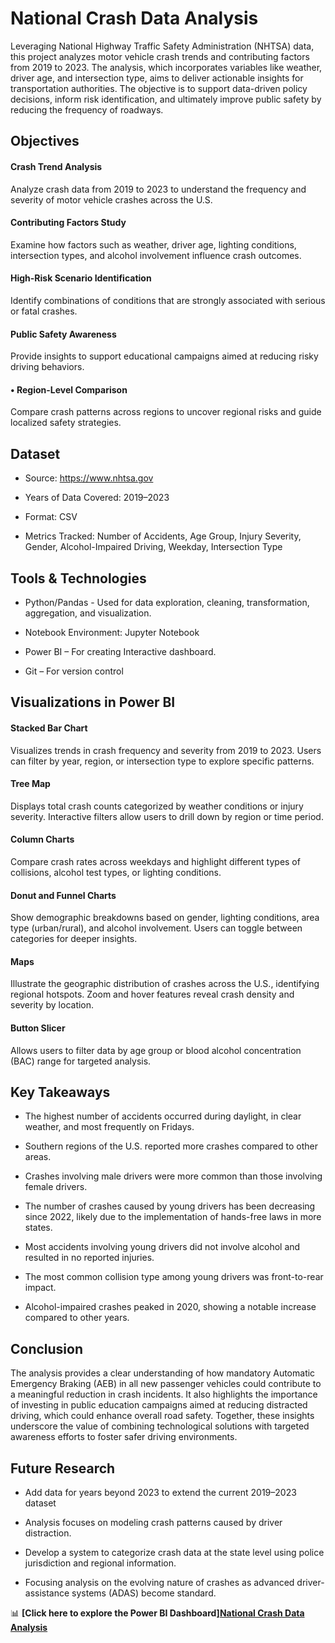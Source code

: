 # National Crash Data Analysis
Leveraging National Highway Traffic Safety Administration (NHTSA) data, this project analyzes motor vehicle crash trends and contributing factors from 2019 to 2023. The analysis, which incorporates variables like weather, driver age, and intersection type, aims to deliver actionable insights for transportation authorities. The objective is to support data-driven policy decisions, inform risk identification, and ultimately improve public safety by reducing the frequency of roadways.

## Objectives
#### Crash Trend Analysis
Analyze crash data from 2019 to 2023 to understand the frequency and severity of motor vehicle crashes across the U.S.

#### Contributing Factors Study
Examine how factors such as weather, driver age, lighting conditions, intersection types, and alcohol involvement influence crash outcomes.

#### High-Risk Scenario Identification
Identify combinations of conditions that are strongly associated with serious or fatal crashes.

#### Public Safety Awareness
Provide insights to support educational campaigns aimed at reducing risky driving behaviors.
#### • Region-Level Comparison
Compare crash patterns across regions to uncover regional risks and guide localized safety strategies.


## Dataset
* Source: https://www.nhtsa.gov

* Years of Data Covered: 2019–2023

* Format: CSV

* Metrics Tracked: Number of Accidents, Age Group, Injury Severity, Gender, Alcohol-Impaired Driving, Weekday, Intersection Type


## Tools & Technologies
* Python/Pandas - Used for data exploration, cleaning, transformation, aggregation, and visualization.

* Notebook Environment: Jupyter Notebook

* Power BI – For creating Interactive dashboard.

* Git – For version control

## Visualizations in Power BI
#### Stacked Bar Chart
Visualizes trends in crash frequency and severity from 2019 to 2023. Users can filter by year, region, or intersection type to explore specific patterns.

#### Tree Map
Displays total crash counts categorized by weather conditions or injury severity. Interactive filters allow users to drill down by region or time period.

#### Column Charts
Compare crash rates across weekdays and highlight different types of collisions, alcohol test types, or lighting conditions.

#### Donut and Funnel Charts
Show demographic breakdowns based on gender, lighting conditions, area type (urban/rural), and alcohol involvement. Users can toggle between categories for deeper insights.

#### Maps
Illustrate the geographic distribution of crashes across the U.S., identifying regional hotspots. Zoom and hover features reveal crash density and severity by location.

#### Button Slicer
Allows users to filter data by age group or blood alcohol concentration (BAC) range for targeted analysis.

## Key Takeaways
* The highest number of accidents occurred during daylight, in clear weather, and most frequently on Fridays.

* Southern regions of the U.S. reported more crashes compared to other areas.

* Crashes involving male drivers were more common than those involving female drivers.

* The number of crashes caused by young drivers has been decreasing since 2022, likely due to the implementation of hands-free laws in more states.

* Most accidents involving young drivers did not involve alcohol and resulted in no reported injuries.

* The most common collision type among young drivers was front-to-rear impact.

* Alcohol-impaired crashes peaked in 2020, showing a notable increase compared to other years.

## Conclusion
The analysis provides a clear understanding of how mandatory Automatic Emergency Braking (AEB) in all new passenger vehicles could contribute to a meaningful reduction in crash incidents. It also highlights the importance of investing in public education campaigns aimed at reducing distracted driving, which could enhance overall road safety. Together, these insights underscore the value of combining technological solutions with targeted awareness efforts to foster safer driving environments.

## Future Research
* Add data for years beyond 2023 to extend the current 2019–2023 dataset

* Analysis focuses on modeling crash patterns caused by driver distraction.

* Develop a system to categorize crash data at the state level using police jurisdiction and regional information.

* Focusing analysis on the evolving nature of crashes as advanced driver-assistance systems (ADAS) become standard.



 📊 **[Click here to explore the Power BI Dashboard]<a href ="https://app.powerbi.com/view?r=eyJrIjoiY2NlMWIwN2EtYjUxMC00YTM0LTk3OWUtZjk1ODkzZDg2NjZhIiwidCI6IjEwMWRhNTg3LTE4NDMtNGY1Mi04YjhhLTE3YjA2OWM2NmQzMyIsImMiOjJ9" >National Crash Data Analysis</a>**

